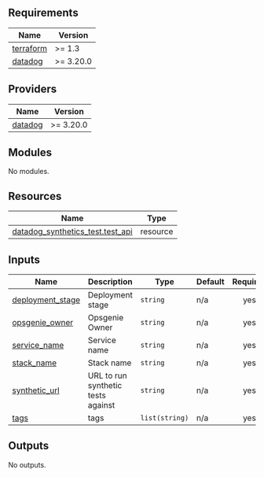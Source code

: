 <!-- START -->
## Requirements

| Name | Version |
|------|---------|
| <a name="requirement_terraform"></a> [terraform](#requirement\_terraform) | >= 1.3 |
| <a name="requirement_datadog"></a> [datadog](#requirement\_datadog) | >= 3.20.0 |

## Providers

| Name | Version |
|------|---------|
| <a name="provider_datadog"></a> [datadog](#provider\_datadog) | >= 3.20.0 |

## Modules

No modules.

## Resources

| Name | Type |
|------|------|
| [datadog_synthetics_test.test_api](https://registry.terraform.io/providers/datadog/datadog/latest/docs/resources/synthetics_test) | resource |

## Inputs

| Name | Description | Type | Default | Required |
|------|-------------|------|---------|:--------:|
| <a name="input_deployment_stage"></a> [deployment\_stage](#input\_deployment\_stage) | Deployment stage | `string` | n/a | yes |
| <a name="input_opsgenie_owner"></a> [opsgenie\_owner](#input\_opsgenie\_owner) | Opsgenie Owner | `string` | n/a | yes |
| <a name="input_service_name"></a> [service\_name](#input\_service\_name) | Service name | `string` | n/a | yes |
| <a name="input_stack_name"></a> [stack\_name](#input\_stack\_name) | Stack name | `string` | n/a | yes |
| <a name="input_synthetic_url"></a> [synthetic\_url](#input\_synthetic\_url) | URL to run synthetic tests against | `string` | n/a | yes |
| <a name="input_tags"></a> [tags](#input\_tags) | tags | `list(string)` | n/a | yes |

## Outputs

No outputs.
<!-- END -->